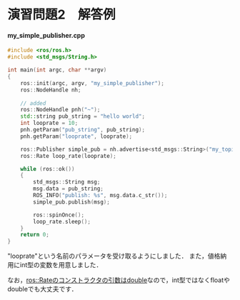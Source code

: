 # 演習問題2　解答例

#### my_simple_publisher.cpp
```cpp
#include <ros/ros.h>
#include <std_msgs/String.h>

int main(int argc, char **argv)
{
    ros::init(argc, argv, "my_simple_publisher");
    ros::NodeHandle nh;
    
    // added
    ros::NodeHandle pnh("~");
    std::string pub_string = "hello world";
    int looprate = 10;
    pnh.getParam("pub_string", pub_string);
    pnh.getParam("looprate", looprate);

    ros::Publisher simple_pub = nh.advertise<std_msgs::String>("my_topic", 1);
    ros::Rate loop_rate(looprate);

    while (ros::ok())
    {
        std_msgs::String msg;
        msg.data = pub_string;
        ROS_INFO("publish: %s", msg.data.c_str());
        simple_pub.publish(msg);

        ros::spinOnce();
        loop_rate.sleep();
    }
    return 0;
}
```

"looprate"という名前のパラメータを受け取るようにしました．
また，値格納用にint型の変数を用意しました．


なお，[ros::Rateのコンストラクタの引数はdouble](https://docs.ros.org/en/noetic/api/rostime/html/classros_1_1Rate.html#ad7ef59c5fb4edb69c6a9471987c3117d)なので，int型ではなくfloatやdoubleでも大丈夫です．

